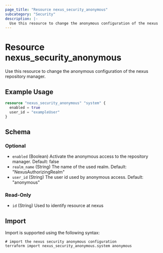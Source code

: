 ```yaml
---
page_title: "Resource nexus_security_anonymous"
subcategory: "Security"
description: |-
  Use this resource to change the anonymous configuration of the nexus repository manager.
---
```

# Resource nexus_security_anonymous
Use this resource to change the anonymous configuration of the nexus repository manager.
## Example Usage
```terraform
resource "nexus_security_anonymous" "system" {
  enabled = true
  user_id = "exampleUser"
}
```
<!-- schema generated by tfplugindocs -->
## Schema

### Optional

- `enabled` (Boolean) Activate the anonymous access to the repository manager. Default: false
- `realm_name` (String) The name of the used realm. Default: "NexusAuthorizingRealm"
- `user_id` (String) The user id used by anonymous access. Default: "anonymous"

### Read-Only

- `id` (String) Used to identify resource at nexus
## Import
Import is supported using the following syntax:
```shell
# import the nexus security anonymous configuration
terraform import nexus_security_anonymous.system anonymous
```
